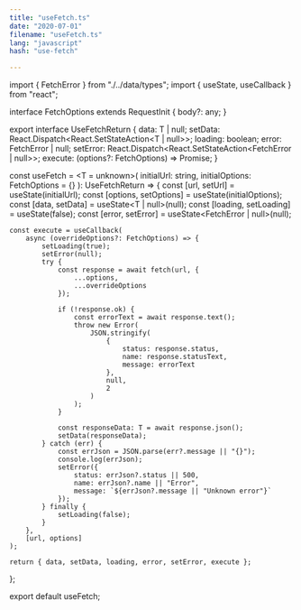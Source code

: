```yaml
---
title: "useFetch.ts"
date: "2020-07-01"
filename: "useFetch.ts"
lang: "javascript"
hash: "use-fetch"

---
```


import { FetchError } from "./../data/types";
import { useState, useCallback } from "react";

interface FetchOptions extends RequestInit {
    body?: any;
}

export interface UseFetchReturn<T> {
    data: T | null;
    setData: React.Dispatch<React.SetStateAction<T | null>>;
    loading: boolean;
    error: FetchError | null;
    setError: React.Dispatch<React.SetStateAction<FetchError | null>>;
    execute: (options?: FetchOptions) => Promise<void>;
}

const useFetch = <T = unknown>(
    initialUrl: string,
    initialOptions: FetchOptions = {}
): UseFetchReturn<T> => {
    const [url, setUrl] = useState<string>(initialUrl);
    const [options, setOptions] = useState<FetchOptions>(initialOptions);
    const [data, setData] = useState<T | null>(null);
    const [loading, setLoading] = useState<boolean>(false);
    const [error, setError] = useState<FetchError | null>(null);

    const execute = useCallback(
        async (overrideOptions?: FetchOptions) => {
            setLoading(true);
            setError(null);
            try {
                const response = await fetch(url, {
                    ...options,
                    ...overrideOptions
                });

                if (!response.ok) {
                    const errorText = await response.text();
                    throw new Error(
                        JSON.stringify(
                            {
                                status: response.status,
                                name: response.statusText,
                                message: errorText
                            },
                            null,
                            2
                        )
                    );
                }

                const responseData: T = await response.json();
                setData(responseData);
            } catch (err) {
                const errJson = JSON.parse(err?.message || "{}");
                console.log(errJson);
                setError({
                    status: errJson?.status || 500,
                    name: errJson?.name || "Error",
                    message: `${errJson?.message || "Unknown error"}`
                });
            } finally {
                setLoading(false);
            }
        },
        [url, options]
    );

    return { data, setData, loading, error, setError, execute };
};

export default useFetch;
